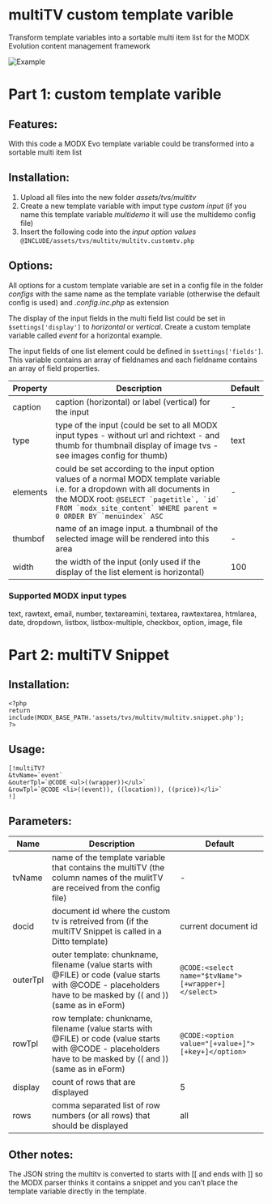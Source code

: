 multiTV custom template varible
================================================================================

Transform template variables into a sortable multi item list for the MODX Evolution content management framework

![Example](https://github.com/Jako/multiTV/blob/master/multitv.screenshot.png)

Part 1: custom template varible
================================================================================

Features:
--------------------------------------------------------------------------------
With this code a MODX Evo template variable could be transformed into a sortable multi item list
  
Installation:
--------------------------------------------------------------------------------
1. Upload all files into the new folder *assets/tvs/multitv*
2. Create a new template variable with imput type *custom input* (if you name 
this template variable *multidemo* it will use the multidemo config file)
3. Insert the following code into the *input option values* 
`@INCLUDE/assets/tvs/multitv/multitv.customtv.php`

Options:
--------------------------------------------------------------------------------
All options for a custom template variable are set in a config file in the folder *configs* with the same name as the template variable (otherwise the default config is used) and *.config.inc.php* as extension

The display of the input fields in the multi field list could be set in `$settings['display']` to *horizontal* or *vertical*. Create a custom template variable called *event* for a horizontal example.

The input fields of one list element could be defined in `$settings['fields']`. This variable contains an array of fieldnames and each fieldname contains an array of field properties.

Property | Description | Default
---- | ----------- | -------
caption | caption (horizontal) or label (vertical) for the input | -
type | type of the input (could be set to all MODX input types - without url and richtext - and thumb for thumbnail display of image tvs - see images config for thumb) | text
elements | could be set according to the input option values of a normal MODX template variable i.e. for a dropdown with all documents in the MODX root: ``@SELECT `pagetitle`, `id` FROM `modx_site_content` WHERE parent = 0 ORDER BY `menuindex` ASC`` | -
thumbof | name of an image input. a thumbnail of the selected image will be rendered into this area | -
width | the width of the input (only used if the display of the list element is horizontal) | 100

### Supported MODX input types
text, rawtext, email, number, textareamini, textarea, rawtextarea, htmlarea, date, dropdown, listbox, listbox-multiple, checkbox, option, image, file

Part 2: multiTV Snippet
================================================================================

Installation:
--------------------------------------------------------------------------------

    <?php
    return include(MODX_BASE_PATH.'assets/tvs/multitv/multitv.snippet.php');
    ?>

Usage:
--------------------------------------------------------------------------------

    [!multiTV?
    &tvName=`event`
    &outerTpl=`@CODE <ul>((wrapper))</ul>`
    &rowTpl=`@CODE <li>((event)), ((location)), ((price))</li>`
    !]

Parameters:
--------------------------------------------------------------------------------

Name | Description | Default
---- | ----------- | -------
tvName | name of the template variable that contains the multiTV (the column names of the mulitTV are received from the config file) | -
docid | document id where the custom tv is retreived from (if the multiTV Snippet is called in a Ditto template) | current document id
outerTpl | outer template: chunkname, filename (value starts with @FILE) or code (value starts with @CODE - placeholders have to be masked by (( and )) (same as in eForm) | `@CODE:<select name="$tvName">[+wrapper+]</select>`
rowTpl | row template: chunkname, filename (value starts with @FILE) or code (value starts with @CODE - placeholders have to be masked by (( and )) (same as in eForm) | `@CODE:<option value="[+value+]">[+key+]</option>`
display | count of rows that are displayed | 5
rows | comma separated list of row numbers (or all rows) that should be displayed | all

Other notes:
--------------------------------------------------------------------------------
The JSON string the multitv is converted to starts with [[ and ends with ]] so the MODX parser thinks it contains a snippet and you can't place the template variable directly in the template.
